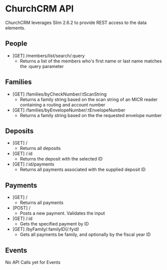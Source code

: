 # ChurchCRM API
ChurchCRM leverages Slim 2.6.2 to provide REST access to the data elements.

## People
* [GET] /members/list/search/:query
  * Returns a list of the members who's first name or last name matches the :query parameter

## Families
* [GET] /families/byCheckNumber/:tScanString
  * Returns a family string based on the scan string of an MICR reader containing a routing and account number
* [GET] /families/byEnvelopeNumber/:tEnvelopeNumber
  * Returns a family string based on the the requested envelope number
  
## Deposits
* [GET] /
  * Returns all deposits
* [GET] /:id
  * Returns the deposit with the selected ID
* [GET] /:id/payments
  * Returns all payments associated with the supplied deposit ID

## Payments
* [GET] /
  * Returns all payments
* [POST] / 
  * Posts a new payment.  Validates the input
* [GET] /:id
  * Gets the specified payment by ID
* [GET] /byFamily/:familyID(/:fyid)
  * Gets all payments be family, and optionally by the fiscal year ID

 

## Events
No API Calls yet for Events

## 